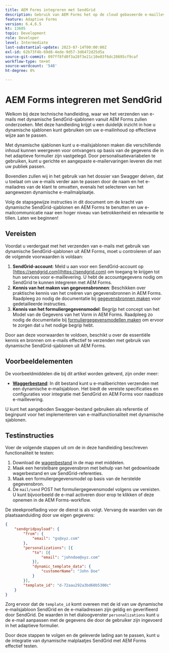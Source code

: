 ```yaml
---
title: AEM Forms integreren met SendGrid
description: Gebruik van AEM Forms het op de cloud gebaseerde e-mailleveringsplatform van SengGrid.
feature: Adaptive Forms
version: 6.4,6.5
kt: 13605
topic: Development
role: Developer
level: Intermediate
last-substantial-update: 2023-07-14T00:00:00Z
exl-id: 62b73f4b-69d8-4ede-9d57-3d6472d25d5a
source-git-commit: 097ff8fd0f3a28f3e21c10e03f6dc28695cf9caf
workflow-type: tm+mt
source-wordcount: '548'
ht-degree: 0%

---
```


# AEM Forms integreren met SendGrid

Welkom bij deze technische handleiding, waar we het verzenden van e-mails met dynamische SendGrid-sjablonen vanuit AEM Forms zullen onderzoeken. Met deze handleiding krijgt u een duidelijk inzicht in hoe u dynamische sjablonen kunt gebruiken om uw e-mailinhoud op effectieve wijze aan te passen.

Met dynamische sjablonen kunt u e-mailsjablonen maken die verschillende inhoud kunnen weergeven voor ontvangers op basis van de gegevens die in het adaptieve formulier zijn vastgelegd. Door personalisatievariabelen te gebruiken, kunt u gerichte en aangepaste e-mailervaringen leveren die met uw publiek passen.

Bovendien zullen wij in het gebruik van het dossier van Swagger delven, dat u toelaat om uw e-mails verder aan te passen door de naam en het e-mailadres van de klant te omvatten, evenals het selecteren van het aangewezen dynamische e-mailmalplaatje.

Volg de stapsgewijze instructies in dit document om de kracht van dynamische SendGrid-sjablonen en AEM Forms te benutten en uw e-mailcommunicatie naar een hoger niveau van betrokkenheid en relevantie te tillen. Laten we beginnen!

## Vereisten

Voordat u verdergaat met het verzenden van e-mails met gebruik van dynamische SendGrid-sjablonen uit AEM Forms, moet u controleren of aan de volgende voorwaarden is voldaan:

1. **SendGrid-account**: Meld u aan voor een SendGrid-account op [https://sendgrid.com](https://sendgrid.com) om toegang te krijgen tot hun services voor e-maillevering. U hebt de accountgegevens nodig om SendGrid te kunnen integreren met AEM Forms.
1. **Kennis van het maken van gegevensbronnen**: Beschikken over praktische kennis van het creëren van gegevensbronnen in AEM Forms. Raadpleeg zo nodig de documentatie bij [gegevensbronnen maken](https://experienceleague.adobe.com/docs/experience-manager-learn/forms/ic-web-channel-tutorial/parttwo.html) voor gedetailleerde instructies.
1. **Kennis van het formuliergegevensmodel**: Begrijp het concept van het Model van de Gegevens van het Vorm in AEM Forms. Raadpleeg zo nodig de documentatie bij [formuliergegevensmodellen maken](https://experienceleague.adobe.com/docs/experience-manager-65/forms/form-data-model/create-form-data-models.html) om ervoor te zorgen dat u het nodige begrip hebt.

Door aan deze voorwaarden te voldoen, beschikt u over de essentiële kennis en bronnen om e-mails effectief te verzenden met gebruik van dynamische SendGrid-sjablonen uit AEM Forms.

## Voorbeeldelementen

De voorbeeldmiddelen die bij dit artikel worden geleverd, zijn onder meer:

* **[Waggerbestand](assets/SendGridWithDynamicTemplate.yaml)**: In dit bestand kunt u e-mailberichten verzenden met een dynamische e-mailsjabloon. Het biedt de vereiste specificaties en configuraties voor integratie met SendGrid en AEM Forms voor naadloze e-maillevering.

U kunt het aangeboden Swagger-bestand gebruiken als referentie of beginpunt voor het implementeren van e-mailfunctionaliteit met dynamische sjablonen.

## Testinstructies

Voer de volgende stappen uit om de in deze handleiding beschreven functionaliteit te testen:

1. Download de [wagenbestand](assets/SendGridWithDynamicTemplate.yaml) in de map met middelen.
2. Maak een herstelbare gegevensbron met behulp van het gedownloade wagerbestand en uw SendGrid-referenties.
3. Maak een formuliergegevensmodel op basis van de herstelde gegevensbron.
4. De `mail/send` POST het formuliergegevensmodel volgens uw vereisten. U kunt bijvoorbeeld de e-mail activeren door erop te klikken of deze opnemen in de AEM Forms-workflow.

De steekproeflading voor de dienst is als volgt. Vervang de waarden van de plaatsaanduiding door uw eigen gegevens:

```json
{
    "sendgridpayload": {
        "from": {
            "email": "gs@xyz.com"
        },
        "personalizations": [{
            "to": [{
                "email": "johndoe@xyz.com"
            }],
            "dynamic_template_data": {
                "customerName": "John Doe"
            }
        }],
        "template_id": "d-72aau292a3bd60b5300c"
    }
}
```

Zorg ervoor dat de `template_id` komt overeen met de id van uw dynamische e-mailsjabloon SendGrid en de e-mailadressen zijn geldig en geverifieerd door SendGrid. De waarden in het dialoogvenster `personalizations` kunt u de e-mail aanpassen met de gegevens die door de gebruiker zijn ingevoerd in het adaptieve formulier.

Door deze stappen te volgen en de geleverde lading aan te passen, kunt u de integratie van dynamische malplaatjes SendGrid met AEM Forms effectief testen.
